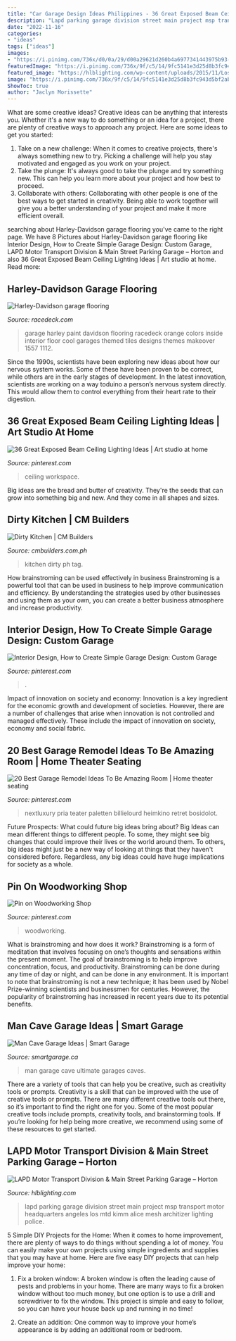 ```yaml
---
title: "Car Garage Design Ideas Philippines - 36 Great Exposed Beam Ceiling Lighting Ideas"
description: "Lapd parking garage division street main project msp transport motor headquarters angeles los mtd kimm alice mesh architizer lighting police"
date: "2022-11-16"
categories:
- "ideas"
tags: ["ideas"]
images:
- "https://i.pinimg.com/736x/d0/0a/29/d00a29621d260b4a6977341443975b93--cool-garages-custom-garages.jpg"
featuredImage: "https://i.pinimg.com/736x/9f/c5/14/9fc5141e3d25d8b3fc943d5bf2abeadc.jpg"
featured_image: "https://hlblighting.com/wp-content/uploads/2015/11/Los-Angeles-Police-Department-Headquarters_05-1310x844.jpg"
image: "https://i.pinimg.com/736x/9f/c5/14/9fc5141e3d25d8b3fc943d5bf2abeadc.jpg"
ShowToc: true
author: "Jaclyn Morissette"
---
```



What are some creative ideas?
Creative ideas can be anything that interests you. Whether it's a new way to do something or an idea for a project, there are plenty of creative ways to approach any project. Here are some ideas to get you started: 
1. Take on a new challenge: When it comes to creative projects, there's always something new to try. Picking a challenge will help you stay motivated and engaged as you work on your project. 
2. Take the plunge: It's always good to take the plunge and try something new. This can help you learn more about your project and how best to proceed. 
3. Collaborate with others: Collaborating with other people is one of the best ways to get started in creativity. Being able to work together will give you a better understanding of your project and make it more efficient overall.

	

		
searching about Harley-Davidson garage flooring you've came to the right page. We have 8 Pictures about Harley-Davidson garage flooring like Interior Design, How to Create Simple Garage Design: Custom Garage, LAPD Motor Transport Division &amp; Main Street Parking Garage – Horton and also 36 Great Exposed Beam Ceiling Lighting Ideas | Art studio at home. Read more:
		
    
## Harley-Davidson Garage Flooring

<img loading=lazy src="http://racedeck.com/wp-content/uploads/2015/12/small-harley-themed-garage.jpg" onerror="this.onerror=null;this.src='https://tse4.mm.bing.net/th?id=OIP.xs7lf_ErVHJCOrH-9CoiyAHaFS&amp;pid=15.1';" alt="Harley-Davidson garage flooring">

_Source: racedeck.com_

>garage harley paint davidson flooring racedeck orange colors inside interior floor cool garages themed tiles designs themes makeover 1557 1112. 

	

Since the 1990s, scientists have been exploring new ideas about how our nervous system works. Some of these have been proven to be correct, while others are in the early stages of development. In the latest innovation, scientists are working on a way toduino a person’s nervous system directly. This would allow them to control everything from their heart rate to their digestion.

    
## 36 Great Exposed Beam Ceiling Lighting Ideas | Art Studio At Home

<img loading=lazy src="https://i.pinimg.com/736x/04/f7/66/04f7663b87fff9db8d35ab35f3bf9077.jpg" onerror="this.onerror=null;this.src='https://tse2.mm.bing.net/th?id=OIP.ngQ8quJwhnYZQJ-zlVSp_AHaKy&amp;pid=15.1';" alt="36 Great Exposed Beam Ceiling Lighting Ideas | Art studio at home">

_Source: pinterest.com_

>ceiling workspace. 

	

Big ideas are the bread and butter of creativity. They're the seeds that can grow into something big and new. And they come in all shapes and sizes.

    
## Dirty Kitchen | CM Builders

<img loading=lazy src="http://cmbuilders.com.ph/articles/wp-content/gallery/201408-muntinlupa/140808-cmbuilder-home-design-h.jpg" onerror="this.onerror=null;this.src='https://tse4.mm.bing.net/th?id=OIP.MfjYCc5S6S11ZXTx66848AHaFj&amp;pid=15.1';" alt="Dirty Kitchen | CM Builders">

_Source: cmbuilders.com.ph_

>kitchen dirty ph tag. 

	

How brainstroming can be used effectively in business
Brainstroming is a powerful tool that can be used in business to help improve communication and efficiency. By understanding the strategies used by other businesses and using them as your own, you can create a better business atmosphere and increase productivity.

    
## Interior Design, How To Create Simple Garage Design: Custom Garage

<img loading=lazy src="https://i.pinimg.com/736x/d0/0a/29/d00a29621d260b4a6977341443975b93--cool-garages-custom-garages.jpg" onerror="this.onerror=null;this.src='https://tse1.mm.bing.net/th?id=OIP.yw7keDc4BuCAWYgGJGxfEwHaLH&amp;pid=15.1';" alt="Interior Design, How to Create Simple Garage Design: Custom Garage">

_Source: pinterest.com_

>. 

	

Impact of innovation on society and economy:
Innovation is a key ingredient for the economic growth and development of societies. However, there are a number of challenges that arise when innovation is not controlled and managed effectively. These include the impact of innovation on society, economy and social fabric.

    
## 20 Best Garage Remodel Ideas To Be Amazing Room | Home Theater Seating

<img loading=lazy src="https://i.pinimg.com/736x/5b/a6/7e/5ba67eced675cf5d6b3e875fb9aa1e34.jpg" onerror="this.onerror=null;this.src='https://tse1.mm.bing.net/th?id=OIP.PH3_LGe5VsmQEaa-YjrLRgHaE8&amp;pid=15.1';" alt="20 Best Garage Remodel Ideas To Be Amazing Room | Home theater seating">

_Source: pinterest.com_

>nextluxury pria teater paletten billielourd heimkino retret bosidolot. 

	

Future Prospects: What could future big ideas bring about?
Big Ideas can mean different things to different people. To some, they might see big changes that could improve their lives or the world around them. To others, big ideas might just be a new way of looking at things that they haven't considered before. Regardless, any big ideas could have huge implications for society as a whole.

    
## Pin On Woodworking Shop

<img loading=lazy src="https://i.pinimg.com/736x/9f/c5/14/9fc5141e3d25d8b3fc943d5bf2abeadc.jpg" onerror="this.onerror=null;this.src='https://tse3.mm.bing.net/th?id=OIP.wwMWGzmJUsaFm5gFvJltAwHaKa&amp;pid=15.1';" alt="Pin on Woodworking Shop">

_Source: pinterest.com_

>woodworking. 

	

What is brainstroming and how does it work?
Brainstroming is a form of meditation that involves focusing on one’s thoughts and sensations within the present moment. The goal of brainstroming is to help improve concentration, focus, and productivity. Brainstroming can be done during any time of day or night, and can be done in any environment. It is important to note that brainstroming is not a new technique; it has been used by Nobel Prize-winning scientists and businessmen for centuries. However, the popularity of brainstroming has increased in recent years due to its potential benefits.

    
## Man Cave Garage Ideas | Smart Garage

<img loading=lazy src="https://www.smartgarage.ca/wp-content/uploads/2015/01/Screen-Shot-2015-01-23-at-12.53.02-PM.png" onerror="this.onerror=null;this.src='https://tse4.mm.bing.net/th?id=OIP.AnP86CXiCLAVUf9kLSVBbAHaF7&amp;pid=15.1';" alt="Man Cave Garage Ideas | Smart Garage">

_Source: smartgarage.ca_

>man garage cave ultimate garages caves. 

	

There are a variety of tools that can help you be creative, such as creativity tools or prompts.
Creativity is a skill that can be improved with the use of creative tools or prompts. There are many different creative tools out there, so it’s important to find the right one for you. Some of the most popular creative tools include prompts, creativity tools, and brainstorming tools. If you’re looking for help being more creative, we recommend using some of these resources to get started.

    
## LAPD Motor Transport Division &amp; Main Street Parking Garage – Horton

<img loading=lazy src="https://hlblighting.com/wp-content/uploads/2015/11/Los-Angeles-Police-Department-Headquarters_05-1310x844.jpg" onerror="this.onerror=null;this.src='https://tse4.mm.bing.net/th?id=OIP.MKYSu1C2s1WH4XjwGeKQKgHaEx&amp;pid=15.1';" alt="LAPD Motor Transport Division &amp; Main Street Parking Garage – Horton">

_Source: hlblighting.com_

>lapd parking garage division street main project msp transport motor headquarters angeles los mtd kimm alice mesh architizer lighting police. 

	

5 Simple DIY Projects for the Home:
When it comes to home improvement, there are plenty of ways to do things without spending a lot of money. You can easily make your own projects using simple ingredients and supplies that you may have at home. Here are five easy DIY projects that can help improve your home: 
1. Fix a broken window: A broken window is often the leading cause of pests and problems in your home. There are many ways to fix a broken window without too much money, but one option is to use a drill and screwdriver to fix the window. This project is simple and easy to follow, so you can have your house back up and running in no time!

2. Create an addition: One common way to improve your home’s appearance is by adding an additional room or bedroom.

